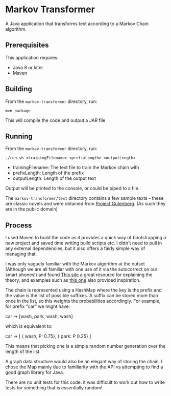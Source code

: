 # Markov Transformer

A Java application that transforms text according to a Markov Chain algorithm.

## Prerequisites

This application requires:

* Java 8 or later
* Maven

## Building

From the `markov-transformer` directory, run:

```
mvn package
```

This will compile the code and output a JAR file

## Running

From the `markov-transformer` directory, run:

```
./run.sh <trainingFilename> <prefixLength> <outputLength>
```

* trainingFilename: The text file to train the Markov chain with
* prefixLength: Length of the prefix
* outputLength: Length of the output text

Output will be printed to the console, or could be piped to a file.

The `markov-transformer/text` directory contains a few sample texts - these are classic novels 
and were obtained from [Project Gutenberg](http://www.gutenberg.org/). (As such they are in the public domain)

## Process

I used Maven to build the code as it provides a quick way of bootstrapping a new project and saved time writing build scripts etc.
I didn't need to pull in any external dependencies, but it also offers a fairly simple way of managing that.

I was only vaguely familiar with the Markov algorithm at the outset (Although we are all familiar with one use of it via the autocorrect on our smart phones!) and found [This site](http://setosa.io/ev/markov-chains/) a great resource for explaining the theory, and examples such as [this one](https://projects.haykranen.nl/markov/demo/) also provided inspiration.

The chain is represented using a HashMap where the key is the prefix
and the value is the list of possible suffixes. A suffix can be stored more than once in the list, so 
this weights the probabilities accordingly. For example, for prefix "car" we might have:

car -> [wash, park, wash, wash]

which is equivalent to:

car -> [ { wash, P: 0.75}, { park: P 0.25} ]

This means that picking one is a simple random number generation over the length of the list.

A graph data structure would also be an elegant way of storing the chain. I chose the Map mainly due to familiarity with the API vs attempting to find a good graph library for Java.

There are no unit tests for this code: it was difficult to work out how to write tests for something that is essentially random!
